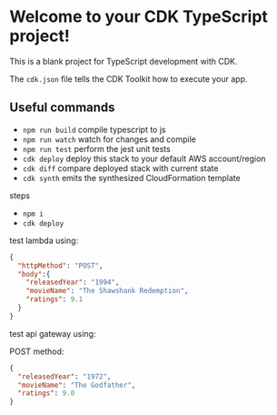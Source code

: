 # Welcome to your CDK TypeScript project!

This is a blank project for TypeScript development with CDK.

The `cdk.json` file tells the CDK Toolkit how to execute your app.

## Useful commands

 * `npm run build`   compile typescript to js
 * `npm run watch`   watch for changes and compile
 * `npm run test`    perform the jest unit tests
 * `cdk deploy`      deploy this stack to your default AWS account/region
 * `cdk diff`        compare deployed stack with current state
 * `cdk synth`       emits the synthesized CloudFormation template

steps
- `npm i`
- `cdk deploy`

test lambda using:
```json
{
  "httpMethod": "POST",
  "body":{
    "releasedYear": "1994",
    "movieName": "The Shawshank Redemption",
    "ratings": 9.1
  }
}
```

test api gateway using:

POST method:
```json
{
  "releasedYear": "1972",
  "movieName": "The Godfather",
  "ratings": 9.0
}
```